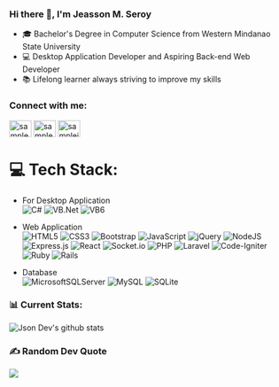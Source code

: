 <!--
**JsonDevSolutions/JsonDevSolutions** is a ✨ _special_ ✨ repository because its `README.md` (this file) appears on your GitHub profile.

Here are some ideas to get you started:

- 🔭 I’m currently working on ...
- 🌱 I’m currently learning ...
- 👯 I’m looking to collaborate on ...
- 🤔 I’m looking for help with ...
- 💬 Ask me about ...
- 📫 How to reach me: ...
- 😄 Pronouns: ...
- ⚡ Fun fact: ...
-->




### Hi there 👋, I'm Jeasson M. Seroy
- 🎓 Bachelor's Degree in Computer Science from Western Mindanao State University
- 💻 Desktop Application Developer and Aspiring Back-end Web Developer
- 📚 Lifelong learner always striving to improve my skills

<!-- ### 📄 Know about my experiences [samplesite.com](samplesite.com) -->
<h3 align="left">Connect with me:</h3>
<p align="left">
<a href="https://linkedin.com/in/sampleuser" target="blank"><img align="center" src="https://raw.githubusercontent.com/rahuldkjain/github-profile-readme-generator/master/src/images/icons/Social/linked-in-alt.svg" alt="sampleuser" height="30" width="40" /></a>
<a href="https://fb.com/sampleuser" target="blank"><img align="center" src="https://raw.githubusercontent.com/rahuldkjain/github-profile-readme-generator/master/src/images/icons/Social/facebook.svg" alt="sampleuser" height="30" width="40" /></a>
<a href="https://discord.gg/WaGHqC9w" target="blank"><img align="center" src="https://raw.githubusercontent.com/rahuldkjain/github-profile-readme-generator/master/src/images/icons/Social/discord.svg" alt="sampleinvitecode" height="30" width="40" /></a>
</p>

# 💻 Tech Stack:
- For Desktop Application <br>
![C#](https://img.shields.io/badge/c%23-%23239120.svg?style=for-the-badge&logo=c-sharp&logoColor=white) 
![VB.Net](https://img.shields.io/badge/-VB.NET-blue?style=for-the-badge&logo=.net&logoColor=white)
![VB6](https://img.shields.io/badge/-VB%206-blue?style=for-the-badge&logo=VB6&logoColor=white) 

- Web Application <br>
![HTML5](https://img.shields.io/badge/html5-%23E34F26.svg?style=for-the-badge&logo=html5&logoColor=white)
![CSS3](https://img.shields.io/badge/css3-%231572B6.svg?style=for-the-badge&logo=css3&logoColor=white) 
![Bootstrap](https://img.shields.io/badge/bootstrap-%23563D7C.svg?style=for-the-badge&logo=bootstrap&logoColor=white)
![JavaScript](https://img.shields.io/badge/javascript-%23323330.svg?style=for-the-badge&logo=javascript&logoColor=%23F7DF1E) 
![jQuery](https://img.shields.io/badge/jquery-%230769AD.svg?style=for-the-badge&logo=jquery&logoColor=white)
![NodeJS](https://img.shields.io/badge/node.js-6DA55F?style=for-the-badge&logo=node.js&logoColor=white)
![Express.js](https://img.shields.io/badge/express.js-%23404d59.svg?style=for-the-badge&logo=express&logoColor=%2361DAFB)
![React](https://img.shields.io/badge/react-%2320232a.svg?style=for-the-badge&logo=react&logoColor=%2361DAFB) 
![Socket.io](https://img.shields.io/badge/Socket.io-black?style=for-the-badge&logo=socket.io&badgeColor=010101) 
![PHP](https://img.shields.io/badge/php-%23777BB4.svg?style=for-the-badge&logo=php&logoColor=white) ![Laravel](https://img.shields.io/badge/laravel-%23FF2D20.svg?style=for-the-badge&logo=laravel&logoColor=white)
![Code-Igniter](https://img.shields.io/badge/CodeIgniter-%23EF4223.svg?style=for-the-badge&logo=codeIgniter&logoColor=white)
![Ruby](https://img.shields.io/badge/ruby-%23CC342D.svg?style=for-the-badge&logo=ruby&logoColor=white) ![Rails](https://img.shields.io/badge/rails-%23CC0000.svg?style=for-the-badge&logo=ruby-on-rails&logoColor=white) 

- Database <br>
![MicrosoftSQLServer](https://img.shields.io/badge/Microsoft%20SQL%20Sever-CC2927?style=for-the-badge&logo=microsoft%20sql%20server&logoColor=white) ![MySQL](https://img.shields.io/badge/mysql-%2300f.svg?style=for-the-badge&logo=mysql&logoColor=white) ![SQLite](https://img.shields.io/badge/sqlite-%2307405e.svg?style=for-the-badge&logo=sqlite&logoColor=white)


### 📊 Current Stats:
![Json Dev's github stats](https://github-readme-stats.vercel.app/api?username=JsonDevSolutions&theme=prussian&hide_border=false&include_all_commits=true&count_private=true)

### ✍️ Random Dev Quote
![](https://quotes-github-readme.vercel.app/api?type=horizontal&theme=radical)
